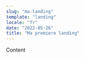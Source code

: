 ```yaml
---
slug: "ma-landing"
template: "landing"
locale: "fr"
date: "2022-05-26"
title: "Ma premiere landing"
---
```


Content
